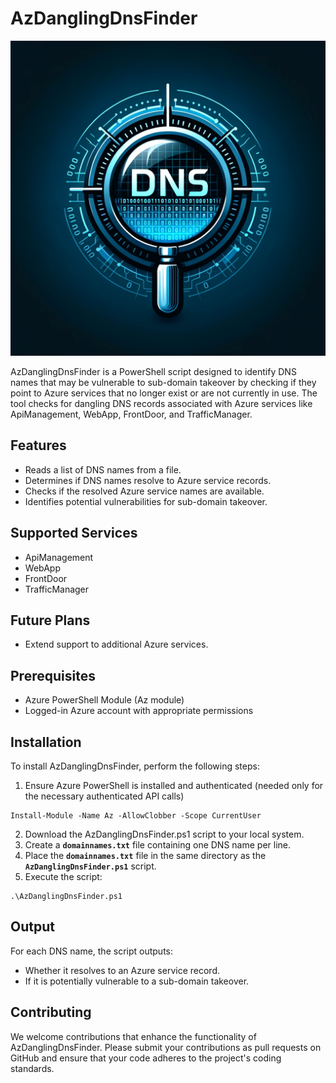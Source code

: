 # AzDanglingDnsFinder
![AzDanglingDnsFinder Logo](AzDanglingDnsFinder.png)

AzDanglingDnsFinder is a PowerShell script designed to identify DNS names that may be vulnerable to sub-domain takeover by checking if they point to Azure services that no longer exist or are not currently in use. The tool checks for dangling DNS records associated with Azure services like ApiManagement, WebApp, FrontDoor, and TrafficManager.

## Features
* Reads a list of DNS names from a file.
* Determines if DNS names resolve to Azure service records.
* Checks if the resolved Azure service names are available.
* Identifies potential vulnerabilities for sub-domain takeover.

## Supported Services
* ApiManagement
* WebApp
* FrontDoor
* TrafficManager

## Future Plans
* Extend support to additional Azure services.

## Prerequisites
* Azure PowerShell Module (Az module)
* Logged-in Azure account with appropriate permissions

## Installation
To install AzDanglingDnsFinder, perform the following steps:
1. Ensure Azure PowerShell is installed and authenticated (needed only for the necessary authenticated API calls)
```
Install-Module -Name Az -AllowClobber -Scope CurrentUser
```
2. Download the AzDanglingDnsFinder.ps1 script to your local system.
3. Create a **`domainnames.txt`** file containing one DNS name per line.
4. Place the **`domainnames.txt`** file in the same directory as the **`AzDanglingDnsFinder.ps1`** script.
5. Execute the script:
```
.\AzDanglingDnsFinder.ps1
```

## Output
For each DNS name, the script outputs:
* Whether it resolves to an Azure service record.
* If it is potentially vulnerable to a sub-domain takeover.

## Contributing
We welcome contributions that enhance the functionality of AzDanglingDnsFinder. Please submit your contributions as pull requests on GitHub and ensure that your code adheres to the project's coding standards.

